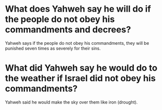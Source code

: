 # What does Yahweh say he will do if the people do not obey his commandments and decrees?

Yahweh says if the people do not obey his commandments, they will be punished seven times as severely for their sins.

# What did Yahweh say he would do to the weather if Israel did not obey his commandments?

Yahweh said he would make the sky over them like iron (drought).
